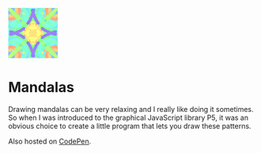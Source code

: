 ![Example Mandala](./assets/example_mandala_small.png)

# Mandalas
Drawing mandalas can be very relaxing and I really like doing it sometimes.
So when I was introduced to the graphical JavaScript library P5, 
it was an obvious choice to create a little program that lets you draw these patterns.

Also hosted on [CodePen](https://codepen.io/maar-ten/full/MzvXvZ/).